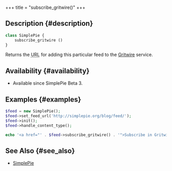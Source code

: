 +++
title = "subscribe_gritwire()"
+++

## Description {#description}

```php
class SimplePie {
    subscribe_gritwire ()
}
```

Returns the <abbr title="Uniform Resource Locator">URL</abbr> for adding this particular feed to the [Gritwire](http://gritwire.com/) service.

## Availability {#availability}

- Available since SimplePie Beta 3.

## Examples {#examples}

```php
$feed = new SimplePie();
$feed->set_feed_url('http://simplepie.org/blog/feed/');
$feed->init();
$feed->handle_content_type();

echo '<a href="' . $feed->subscribe_gritwire() . '">Subscribe in Gritwire</a>';
```

## See Also {#see_also}

- [SimplePie](@/wiki/reference/simplepie/_index.md)
